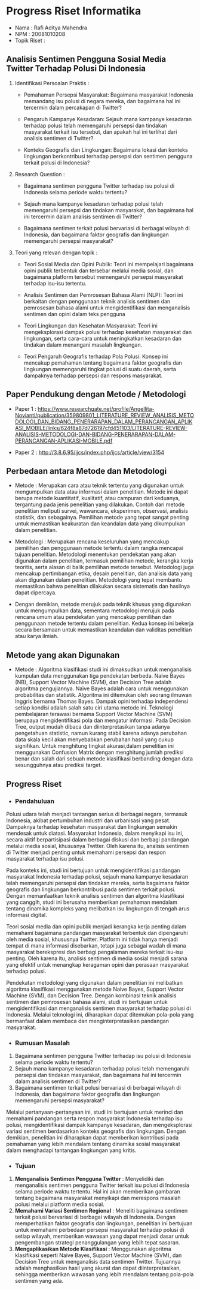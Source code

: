 # Progress Riset Informatika

- Nama : Rafi Aditya Mahendra
- NPM : 20081010208
- Topik Riset :
## Analisis Sentimen Pengguna Sosial Media Twitter Terhadap Polusi Di Indonesia
1. Identifikasi Persoalan Praktis :

    - Pemahaman Persepsi Masyarakat: Bagaimana masyarakat Indonesia memandang isu polusi di negara mereka, dan bagaimana hal ini tercermin dalam percakapan di Twitter?

    - Pengaruh Kampanye Kesadaran: Sejauh mana kampanye kesadaran terhadap polusi telah memengaruhi persepsi dan tindakan masyarakat terkait isu tersebut, dan apakah hal ini terlihat dari analisis sentimen di Twitter?

    - Konteks Geografis dan Lingkungan: Bagaimana lokasi dan konteks lingkungan berkontribusi terhadap persepsi dan sentimen pengguna terkait polusi di Indonesia?

2. Research Question :

    - Bagaimana sentimen pengguna Twitter terhadap isu polusi di Indonesia selama periode waktu tertentu?

    - Sejauh mana kampanye kesadaran terhadap polusi telah memengaruhi persepsi dan tindakan masyarakat, dan bagaimana hal ini tercermin dalam analisis sentimen di Twitter?

    - Bagaimana sentimen terkait polusi bervariasi di berbagai wilayah di Indonesia, dan bagaimana faktor geografis dan lingkungan memengaruhi persepsi masyarakat?

3. Teori yang relevan dengan topik :

    - Teori Sosial Media dan Opini Publik: Teori ini mempelajari bagaimana opini publik terbentuk dan tersebar melalui media sosial, dan bagaimana platform tersebut memengaruhi persepsi masyarakat terhadap isu-isu tertentu.

    - Analisis Sentimen dan Pemrosesan Bahasa Alami (NLP): Teori ini berkaitan dengan penggunaan teknik analisis sentimen dan pemrosesan bahasa alami untuk mengidentifikasi dan menganalisis sentimen dan opini dalam teks pengguna

    - Teori Lingkungan dan Kesehatan Masyarakat: Teori ini mengeksplorasi dampak polusi terhadap kesehatan masyarakat dan lingkungan, serta cara-cara untuk meningkatkan kesadaran dan tindakan dalam menangani masalah lingkungan.

    - Teori Pengaruh Geografis terhadap Pola Polusi: Konsep ini mencakup pemahaman tentang bagaimana faktor geografis dan lingkungan memengaruhi tingkat polusi di suatu daerah, serta dampaknya terhadap persepsi dan respons masyarakat.
## Paper Pendukung dengan Metode / Metodologi
- Paper 1 : https://www.researchgate.net/profile/Angellita-Novianti/publication/359809801_LITERATURE_REVIEW_ANALISIS_METODOLOGI_DAN_BIDANG_PENERARAPAN_DALAM_PERANCANGAN_APLIKASI_MOBILE/links/624f8a87d726197cfd451103/LITERATURE-REVIEW-ANALISIS-METODOLOGI-DAN-BIDANG-PENERARAPAN-DALAM-PERANCANGAN-APLIKASI-MOBILE.pdf

- Paper 2 : http://3.8.6.95/ijcs/index.php/ijcs/article/view/3154

## Perbedaan antara Metode dan Metodologi
- Metode : Merupakan cara atau teknik tertentu yang digunakan untuk mengumpulkan data atau informasi dalam penelitian. Metode ini dapat berupa metode kuantitatif, kualitatif, atau campuran dari keduanya, tergantung pada jenis penelitian yang dilakukan. Contoh dari metode penelitian meliputi survei, wawancara, eksperimen, observasi, analisis statistik, dan sebagainya. Pemilihan metode yang tepat sangat penting untuk memastikan keakuratan dan keandalan data yang dikumpulkan dalam penelitian.

- Metodologi : Merupakan rencana keseluruhan yang mencakup pemilihan dan penggunaan metode tertentu dalam rangka mencapai tujuan penelitian. Metodologi menentukan pendekatan yang akan digunakan dalam penelitian, termasuk pemilihan metode, kerangka kerja teoritis, serta alasan di balik pemilihan metode tersebut. Metodologi juga mencakup pertimbangan etika, desain penelitian, dan analisis data yang akan digunakan dalam penelitian. Metodologi yang tepat membantu memastikan bahwa penelitian dilakukan secara sistematis dan hasilnya dapat dipercaya.

- Dengan demikian, metode merujuk pada teknik khusus yang digunakan untuk mengumpulkan data, sementara metodologi merujuk pada rencana umum atau pendekatan yang mencakup pemilihan dan penggunaan metode tertentu dalam penelitian. Kedua konsep ini bekerja secara bersamaan untuk memastikan keandalan dan validitas penelitian atau karya ilmiah.

## Metode yang akan Digunakan

- Metode : Algoritma klasifikasi studi ini dimaksudkan untuk menganalisis kumpulan data menggunakan tiga pendekatan berbeda. Naive Bayes (NB), Support Vector Machine (SVM), dan Decision Tree adalah algoritma pengujiannya. Naïve Bayes adalah cara untuk menggunakan probabilitas dan statistik. Algoritma ini ditemukan oleh seorang ilmuwan Inggris bernama Thomas Bayes. Dampak opini terhadap independensi setiap kondisi adalah salah satu ciri utama metode ini. Teknologi pembelajaran terawasi bernama Support Vector Machine (SVM) berupaya mengidentifikasi pola dan mengatur informasi. Pada Decision Tree, output mudah dibaca dan diinterpretasikan tanpa adanya pengetahuan statistic, namun kurang stabil karena adanya perubahan data skala kecil akan menyebabkan perubahan hasil yang cukup signifikan. Untuk menghitung tingkat akurasi,dalam penelitian ini menggunakan Confusion Matrix dengan menghitung jumlah prediksi benar dan salah dari sebuah metode klasifikasi berbanding dengan data sesungguhnya atau prediksi target.

## Progress Riset

- ### Pendahuluan

Polusi udara telah menjadi tantangan serius di berbagai negara, termasuk Indonesia, akibat pertumbuhan industri dan urbanisasi yang pesat. Dampaknya terhadap kesehatan masyarakat dan lingkungan semakin mendesak untuk diatasi. Masyarakat Indonesia, dalam menyikapi isu ini, secara aktif berpartisipasi dalam berbagai diskusi dan berbagi pandangan melalui media sosial, khususnya Twitter. Oleh karena itu, analisis sentimen di Twitter menjadi penting untuk memahami persepsi dan respon masyarakat terhadap isu polusi.

Pada konteks ini, studi ini bertujuan untuk mengidentifikasi pandangan masyarakat Indonesia terhadap polusi, sejauh mana kampanye kesadaran telah memengaruhi persepsi dan tindakan mereka, serta bagaimana faktor geografis dan lingkungan berkontribusi pada sentimen terkait polusi. Dengan memanfaatkan teknik analisis sentimen dan algoritma klasifikasi yang canggih, studi ini berusaha memberikan pemahaman mendalam tentang dinamika kompleks yang melibatkan isu lingkungan di tengah arus informasi digital.

Teori sosial media dan opini publik menjadi kerangka kerja penting dalam memahami bagaimana pandangan masyarakat terbentuk dan dipengaruhi oleh media sosial, khususnya Twitter. Platform ini tidak hanya menjadi tempat di mana informasi disebarkan, tetapi juga sebagai wadah di mana masyarakat berekspresi dan berbagi pengalaman mereka terkait isu-isu penting. Oleh karena itu, analisis sentimen di media sosial menjadi sarana yang efektif untuk menangkap keragaman opini dan perasaan masyarakat terhadap polusi.

Pendekatan metodologi yang digunakan dalam penelitian ini melibatkan algoritma klasifikasi menggunakan metode Naive Bayes, Support Vector Machine (SVM), dan Decision Tree. Dengan kombinasi teknik analisis sentimen dan pemrosesan bahasa alami, studi ini bertujuan untuk mengidentifikasi dan menganalisis sentimen masyarakat terhadap polusi di Indonesia. Melalui teknologi ini, diharapkan dapat ditemukan pola-pola yang bermanfaat dalam membaca dan menginterpretasikan pandangan masyarakat.

- ### Rumusan Masalah

 1. Bagaimana sentimen pengguna Twitter terhadap isu polusi di Indonesia selama periode waktu tertentu?
 2. Sejauh mana kampanye kesadaran terhadap polusi telah memengaruhi persepsi dan tindakan masyarakat, dan bagaimana hal ini tercermin dalam analisis sentimen di Twitter?
 3. Bagaimana sentimen terkait polusi bervariasi di berbagai wilayah di Indonesia, dan bagaimana faktor geografis dan lingkungan memengaruhi persepsi masyarakat?

Melalui pertanyaan-pertanyaan ini, studi ini bertujuan untuk merinci dan memahami pandangan serta respon masyarakat Indonesia terhadap isu polusi, mengidentifikasi dampak kampanye kesadaran, dan mengeksplorasi variasi sentimen berdasarkan konteks geografis dan lingkungan. Dengan demikian, penelitian ini diharapkan dapat memberikan kontribusi pada pemahaman yang lebih mendalam tentang dinamika sosial masyarakat dalam menghadapi tantangan lingkungan yang kritis.

- ### Tujuan 

 1. **Menganalisis Sentimen Pengguna Twitter** : Menyelidiki dan menganalisis sentimen pengguna Twitter terkait isu polusi di Indonesia selama periode waktu tertentu. Hal ini akan memberikan gambaran tentang bagaimana masyarakat menyikapi dan merespons masalah polusi melalui platform media sosial.
  2. **Memahami Variasi Sentimen Regional** : Meneliti bagaimana sentimen terkait polusi bervariasi di berbagai wilayah di Indonesia. Dengan memperhatikan faktor geografis dan lingkungan, penelitian ini bertujuan untuk memahami perbedaan persepsi masyarakat terhadap polusi di setiap wilayah, memberikan wawasan yang dapat menjadi dasar untuk pengembangan strategi penanggulangan yang lebih tepat sasaran.
  3. **Mengaplikasikan Metode Klasifikasi** : Menggunakan algoritma klasifikasi seperti Naive Bayes, Support Vector Machine (SVM), dan Decision Tree untuk menganalisis data sentimen Twitter. Tujuannya adalah menghasilkan hasil yang akurat dan dapat diinterpretasikan, sehingga memberikan wawasan yang lebih mendalam tentang pola-pola sentimen yang ada.
